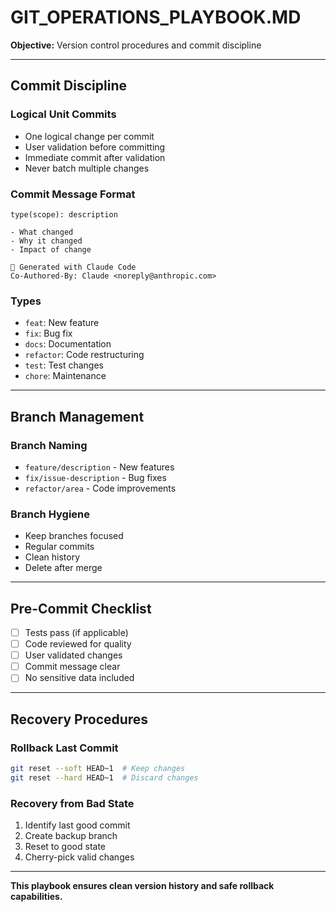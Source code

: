 # GIT_OPERATIONS_PLAYBOOK.MD

**Objective:** Version control procedures and commit discipline

---

## Commit Discipline

### Logical Unit Commits
- One logical change per commit
- User validation before committing
- Immediate commit after validation
- Never batch multiple changes

### Commit Message Format
```
type(scope): description

- What changed
- Why it changed
- Impact of change

🤖 Generated with Claude Code
Co-Authored-By: Claude <noreply@anthropic.com>
```

### Types
- `feat`: New feature
- `fix`: Bug fix
- `docs`: Documentation
- `refactor`: Code restructuring
- `test`: Test changes
- `chore`: Maintenance

---

## Branch Management

### Branch Naming
- `feature/description` - New features
- `fix/issue-description` - Bug fixes
- `refactor/area` - Code improvements

### Branch Hygiene
- Keep branches focused
- Regular commits
- Clean history
- Delete after merge

---

## Pre-Commit Checklist

- [ ] Tests pass (if applicable)
- [ ] Code reviewed for quality
- [ ] User validated changes
- [ ] Commit message clear
- [ ] No sensitive data included

---

## Recovery Procedures

### Rollback Last Commit
```bash
git reset --soft HEAD~1  # Keep changes
git reset --hard HEAD~1  # Discard changes
```

### Recovery from Bad State
1. Identify last good commit
2. Create backup branch
3. Reset to good state
4. Cherry-pick valid changes

---

**This playbook ensures clean version history and safe rollback capabilities.**